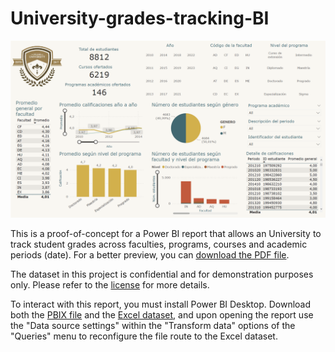 # University-grades-tracking-BI

![Image](./University_grades_tracking_BI.png)

This is a proof-of-concept for a Power BI report that allows an University to track student grades across faculties, programs, courses and academic periods (date). For a better preview, you can [download the PDF file](./University_grades_tracking_BI.pdf).

The dataset in this project is confidential and for demonstration purposes only. Please refer to the [license](./LICENSE) for more details.

To interact with this report, you must install Power BI Desktop. Download both the [PBIX file](./University_grades_tracking_BI.pbix) and the [Excel dataset](./BaseNotasCursos.xlsx), and upon opening the report use the "Data source settings" within the "Transform data" options of the "Queries" menu to reconfigure the file route to the Excel dataset.
